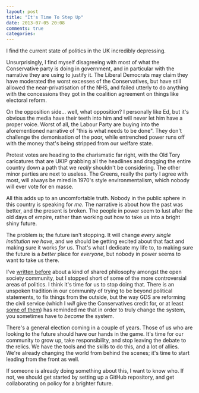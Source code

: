 ```yaml
---
layout: post
title: "It's Time To Step Up"
date: 2013-07-05 20:08
comments: true
categories: 
---
```


I find the current state of politics in the UK incredibly depressing.

Unsurprisingly, I find myself disagreeing with most of what the Conservative party is doing in government, and in particular with the narrative they are using to justify it. The Liberal Democrats may claim they have moderated the worst excesses of the Conservatives, but have still allowed the near-privatisation of the NHS, and failed utterly to do anything with the concessions they got in the coalition agreement on things like electoral reform.

On the opposition side... well, what opposition? I personally like Ed, but it's obvious the media have their teeth into him and will never let him have a proper voice. Worst of all, the Labour Party are buying into the aforementioned narrative of "this is what needs to be done". They don't challenge the demonisation of the poor, while entrenched power runs off with the money that's being stripped from our welfare state.

Protest votes are heading to the charismatic far right, with the Old Tory caricatures that are UKIP grabbing all the headlines and dragging the entire country down a path that we *really* shouldn't be considering. The other minor parties are next to useless. The Greens, really the party I agree with most, will always be mired in 1970's style environmentalism, which nobody will ever vote for en masse.

All this adds up to an uncomfortable truth. Nobody in the public sphere in this country is speaking for *me*. The narrative is about how the past was better, and the present is broken. The people in power seem to lust after the old days of empire, rather than working out how to take us into a bright shiny future.

The problem is; the future isn't stopping. It will change *every single institution we have*, and we should be getting excited about that fact and making sure it works *for* us. That's what I dedicate my life to, to making sure the future is a *better* place for *everyone*, but nobody in power seems to want to take us there.

I've [written before](/blog/2009/11/10/the-activist-geek-philosophy) about a kind of shared philosophy amongst the open society community, but I stopped short of some of the more controversial areas of politics. I think it's time for us to stop doing that. There is an unspoken tradition in our community of trying to be beyond political statements, to fix things from the outside, but the way GDS are reforming the civil service (which I *will* give the Conservatives credit for, or at least [some of them](https://en.wikipedia.org/wiki/Francis_Maude)) has reminded me that in order to truly change the system, you sometimes have to *become* the system. 

There's a general election coming in a couple of years. Those of us who are looking to the future should have our hands in the game. It's time for our community to grow up, take responsibility, and stop leaving the debate to the relics. We have the tools and the skills to do this, and a lot of allies. We're already changing the world from behind the scenes; it's time to start leading from the front as well.

If someone is already doing something about this, I want to know who. If not, we should get started by setting up a GitHub repository, and get collaborating on policy for a brighter future.